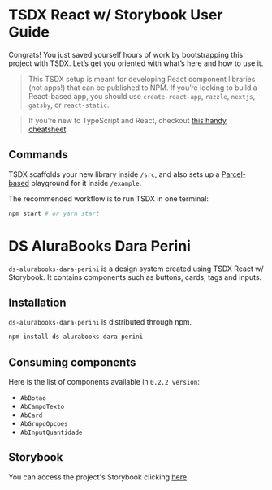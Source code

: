 # TSDX React w/ Storybook User Guide

Congrats! You just saved yourself hours of work by bootstrapping this project with TSDX. Let’s get you oriented with what’s here and how to use it.

> This TSDX setup is meant for developing React component libraries (not apps!) that can be published to NPM. If you’re looking to build a React-based app, you should use `create-react-app`, `razzle`, `nextjs`, `gatsby`, or `react-static`.

> If you’re new to TypeScript and React, checkout [this handy cheatsheet](https://github.com/sw-yx/react-typescript-cheatsheet/)

## Commands

TSDX scaffolds your new library inside `/src`, and also sets up a [Parcel-based](https://parceljs.org) playground for it inside `/example`.

The recommended workflow is to run TSDX in one terminal:

```bash
npm start # or yarn start
```

# DS AluraBooks Dara Perini

`ds-alurabooks-dara-perini` is a design system created using TSDX React w/ Storybook. It contains components such as buttons, cards, tags and inputs. 

## Installation

`ds-alurabooks-dara-perini` is distributed through npm.

```bash
npm install ds-alurabooks-dara-perini
```

## Consuming components

Here is the list of components available in `0.2.2 version`:

- `AbBotao`
- `AbCampoTexto`
- `AbCard`
- `AbGrupoOpcoes`
- `AbInputQuantidade`

## Storybook

You can access the project's Storybook clicking [here](https://portfolio-alura-ecru-two.vercel.app/).
